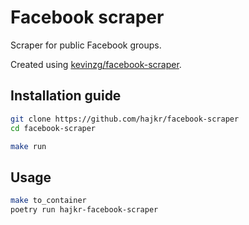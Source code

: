 # Facebook scraper

Scraper for public Facebook groups.

Created using [kevinzg/facebook-scraper](https://github.com/kevinzg/facebook-scraper).

## Installation guide

```bash
git clone https://github.com/hajkr/facebook-scraper
cd facebook-scraper

make run
```

## Usage

```bash
make to_container
poetry run hajkr-facebook-scraper
```
